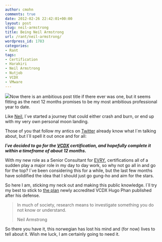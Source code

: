 ```yaml
---
author: cmohn
comments: true
date: 2012-02-26 22:42:01+00:00
layout: post
slug: neil-armstrong
title: Being Neil Armstrong
url: /rant/neil-armstrong/
wordpress_id: 1783
categories:
- Rant
tags:
- Certification
- Harakiri
- Neil Armstrong
- Nutjob
- VCDX
- VMware
---
```


[![](http://vninja.net/wordpress/wp-content/uploads/2012/02/photo-150x150.jpg)](http://vninja.net/wordpress/wp-content/uploads/2012/02/photo.jpg)Now there is an ambitious post title if there ever was one, but it seems fitting as the next 12 months promises to be my most ambitious professional year to date.

Like [Neil](http://en.wikipedia.org/wiki/Neil_Armstrong), I´ve started a journey that could either crash and burn, or end up with my very own personal moon landing.

Those of you that follow my antics on [Twitter](http://twitter.com/h0bbel) already know what I´m talking about, but I´ll spell it out once and for all:

**_I´ve decided to go for the [VCDX](http://mylearn.vmware.com/mgrReg/plan.cfm?plan=9657&ui=www&rct=j&q=vcdx&source=web&cd=1&ved=0CCoQFjAA&url=http://www.vmware.com/go/vcdx&ei=HqxKT_7xAsjZsgbbmISUBQ&usg=AFQjCNEqKHKYJF1UUiik3QOF2ARhVnBJsw) certification, and hopefully complete it within a timeframe of about 12 months._**

With my new role as a Senior Consultant for [EVRY](http://evry.com), certifications all of a sudden play a major role in my day to day work, so why not go all in and go for the top? I´ve been considering this for a while, but the last few months have solidified the idea that I should just go gung-ho and aim for the stars.

So here I am, sticking my neck out and making this public knowledge. I´ll try my best to stick to [the plan](http://vmwire.com/2012/02/24/my-vcdx-journey-5-simple-steps-to-vcdx/) newly accredited VCDX Hugo Phan published after his defense.


<blockquote>In much of society, research means to investigate something you do not know or understand.

Neil Armstrong</blockquote>


So there you have it, this norwegian has lost his mind and (for now) lives to tell about it. Wish me luck, I am certainly going to need it.
